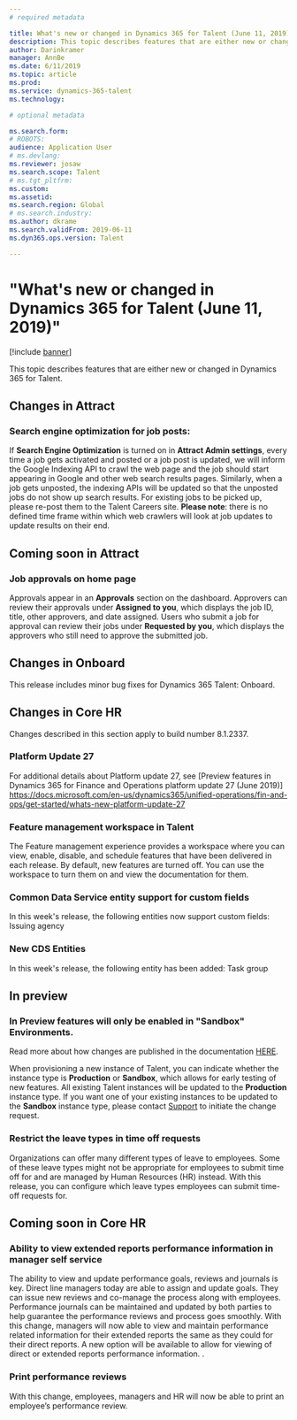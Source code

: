 ```yaml
---
# required metadata

title: What's new or changed in Dynamics 365 for Talent (June 11, 2019)
description: This topic describes features that are either new or changed in Microsoft Dynamics 365 for Talent.
author: Darinkramer
manager: AnnBe
ms.date: 6/11/2019
ms.topic: article
ms.prod: 
ms.service: dynamics-365-talent
ms.technology: 

# optional metadata

ms.search.form: 
# ROBOTS: 
audience: Application User
# ms.devlang: 
ms.reviewer: josaw
ms.search.scope: Talent
# ms.tgt_pltfrm: 
ms.custom: 
ms.assetid: 
ms.search.region: Global
# ms.search.industry: 
ms.author: dkrame
ms.search.validFrom: 2019-06-11
ms.dyn365.ops.version: Talent

---
```

# "What's new or changed in Dynamics 365 for Talent (June 11, 2019)"

[!include [banner](includes/banner.md)]

This topic describes features that are either new or changed in Dynamics 365 for Talent.

## Changes in Attract

### Search engine optimization for job posts: 

If **Search Engine Optimization** is turned on in **Attract Admin settings**, every time a job gets activated and posted or a job post is updated, we will inform the Google Indexing API to crawl the web page and the job should start appearing in Google and other web search results pages. Similarly, when a job gets unposted, the indexing APIs will be updated so that the unposted jobs do not show up search results. For existing jobs to be picked up, please re-post them to the Talent Careers site. 
**Please note**: there is no defined time frame within which web crawlers will look at job updates to update results on their end.  

## Coming soon in Attract

### Job approvals on home page

Approvals appear in an **Approvals** section on the dashboard. Approvers can review their approvals under **Assigned to you**, which displays the job ID, title, other approvers, and date assigned. Users who submit a job for approval can review their jobs under **Requested by you**, which displays the approvers who still need to approve the submitted job.

## Changes in Onboard
This release includes minor bug fixes for Dynamics 365 Talent: Onboard.

## Changes in Core HR
Changes described in this section apply to build number 8.1.2337.

### Platform Update 27

For additional details about Platform update 27, see [Preview features in Dynamics 365 for Finance and Operations platform update 27 (June 2019)]
https://docs.microsoft.com/en-us/dynamics365/unified-operations/fin-and-ops/get-started/whats-new-platform-update-27

### Feature management workspace in Talent

The Feature management experience provides a workspace where you can view, enable, disable, and schedule features that have been delivered in each release. By default, new features are turned off. You can use the workspace to turn them on and view the documentation for them.

### Common Data Service entity support for custom fields

In this week's release, the following entities now support custom fields: Issuing agency

### New CDS Entities

In this week's release, the following entity has been added: Task group

## In preview

### In Preview features will only be enabled in "Sandbox" Environments.
 
Read more about how changes are published in the documentation [HERE](https://docs.microsoft.com/en-us/dynamics365/unified-operations/talent/provisioning-talent).

When provisioning a new instance of Talent, you can indicate whether the instance type is **Production** or **Sandbox**, which allows for early testing of new features. All existing Talent instances will be updated to the **Production** instance type. If you want one of your existing instances to be updated to the **Sandbox** instance type, please contact [Support](https://docs.microsoft.com/en-us/dynamics365/unified-operations/talent/talent-support) to initiate the change request.

### Restrict the leave types in time off requests

Organizations can offer many different types of leave to employees. Some of these leave types might not be appropriate for employees to submit time off for and are managed by Human Resources (HR) instead. With this release, you can configure which leave types employees can submit time-off requests for. 

## Coming soon in Core HR

### Ability to view extended reports performance information in manager self service

The ability to view and update performance goals, reviews and journals is key. Direct line managers today are able to assign and update goals. They can issue new reviews and co-manage the process along with employees. Performance journals can be maintained and updated by both parties to help guarantee the performance reviews and process goes smoothly. With this change, managers will now able to view and maintain performance related information for their extended reports the same as they could for their direct reports. A new option will be available to allow for viewing of direct or extended reports performance information.
.
### Print performance reviews
With this change, employees, managers and HR will now be able to print an employee’s performance review.
